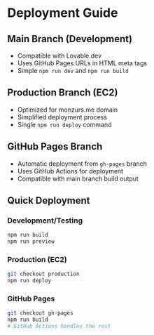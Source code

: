 # Deployment Guide

## Main Branch (Development)
- Compatible with Lovable.dev
- Uses GitHub Pages URLs in HTML meta tags
- Simple `npm run dev` and `npm run build`

## Production Branch (EC2)
- Optimized for monzurs.me domain
- Simplified deployment process
- Single `npm run deploy` command

## GitHub Pages Branch
- Automatic deployment from `gh-pages` branch
- Uses GitHub Actions for deployment
- Compatible with main branch build output

## Quick Deployment

### Development/Testing
```bash
npm run build
npm run preview
```

### Production (EC2)
```bash
git checkout production
npm run deploy
```

### GitHub Pages
```bash
git checkout gh-pages
npm run build
# GitHub Actions handles the rest
```